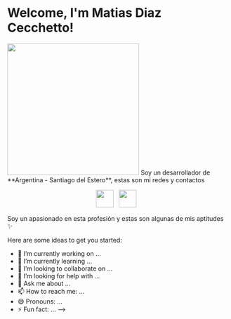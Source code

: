 # Welcome, I'm Matias Diaz Cecchetto!
<img src="https://media.giphy.com/media/liRTgRfK9XljrH2EFt/giphy.gif" width="300">
Soy un desarrollador de **Argentina - Santiago del Estero**, estas son mi redes y contactos
<p align="center">
  <a href="https://www.linkedin.com/in/matias-diaz-cecchetto-73887a228/" target="_blank"><img src="https://img.icons8.com/color/48/000000/linkedin.png" width="40" /></a>&nbsp;&nbsp;
  <a href="https://github.com/matiasdiaz10" target="_blank"><img src="https://img.icons8.com/fluency/48/000000/github.png" width="40" /></a>&nbsp;&nbsp;
</p>

Soy un apasionado en esta profesión y estas son algunas de mis aptitudes ✨





Here are some ideas to get you started:

- 🔭 I’m currently working on ...
- 🌱 I’m currently learning ...
- 👯 I’m looking to collaborate on ...
- 🤔 I’m looking for help with ...
- 💬 Ask me about ...
- 📫 How to reach me: ...
- 😄 Pronouns: ...
- ⚡ Fun fact: ...
-->
